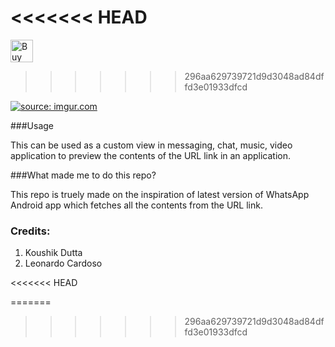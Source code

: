 <<<<<<< HEAD
=======
<a href='https://ko-fi.com/A302HW7' target='_blank'><img height='36' style='border:0px;height:36px;' src='https://az743702.vo.msecnd.net/cdn/kofi4.png?v=f' border='0' alt='Buy Me a Coffee at ko-fi.com' /></a> 
>>>>>>> 296aa629739721d9d3048ad84dffd3e01933dfcd

<a href="//imgur.com/RRh9qzz"><img src="http://imgur.com/RRh9qzz.gif" title="source: imgur.com" /></a>


###Usage

This can be used as a custom view in messaging, chat, music, video application to preview the contents of the URL link in an application.

###What made me to do this repo?

This repo is truely made on the inspiration of latest version of WhatsApp Android app which fetches all the contents from the URL link.

### Credits:
1. Koushik Dutta
2. Leonardo Cardoso



<<<<<<< HEAD

=======
>>>>>>> 296aa629739721d9d3048ad84dffd3e01933dfcd
